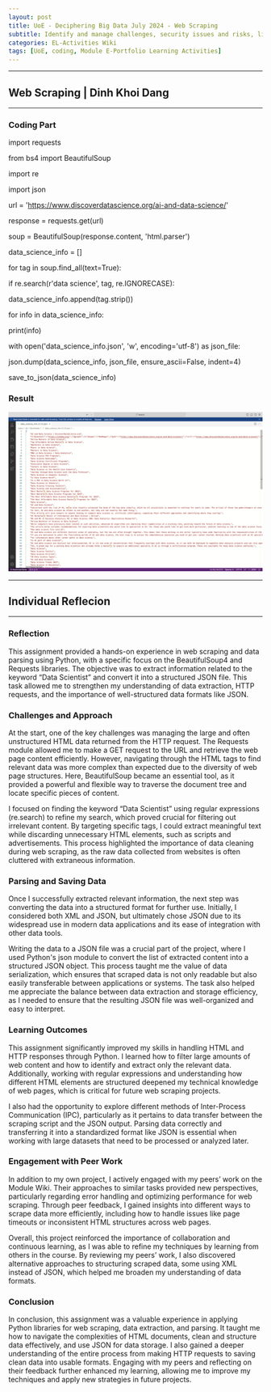 ```yaml
---
layout: post
title: UoE - Deciphering Big Data July 2024 - Web Scraping
subtitle: Identify and manage challenges, security issues and risks, limitations, and opportunities in data wrangling. Critically analyse data wrangling problems and determine appropriate methodologies, tools, and techniques (involving preparing, cleaning, exploring, creating, optimising and evaluating big data) to solve them. Systematically develop and implement the skills required to be effective member of a development team in a virtual professional environment, adopting real life perspectives on team roles and organisation.
categories: EL-Activities Wiki
tags: [UoE, coding, Module E-Portfolio Learning Activities]
---
```

---
## Web Scraping | Dinh Khoi Dang
---
### Coding Part

import requests

from bs4 import BeautifulSoup

import re

import json

url = 'https://www.discoverdatascience.org/ai-and-data-science/'

response = requests.get(url)

soup = BeautifulSoup(response.content, 'html.parser')

data_science_info = []

for tag in soup.find_all(text=True):

if re.search(r'data science', tag, re.IGNORECASE):

data_science_info.append(tag.strip())

for info in data_science_info:

print(info)

with open('data_science_info.json', 'w', encoding='utf-8') as json_file:

json.dump(data_science_info, json_file, ensure_ascii=False, indent=4)

save_to_json(data_science_info)

### Result

![image](/assets/images/banners/wiki3.jpg)

---
## Individual Reflecion
---

### Reflection

This assignment provided a hands-on experience in web scraping and data parsing using Python, with a specific focus on the BeautifulSoup4 and Requests libraries. The objective was to extract information related to the keyword “Data Scientist” and convert it into a structured JSON file. This task allowed me to strengthen my understanding of data extraction, HTTP requests, and the importance of well-structured data formats like JSON.

### Challenges and Approach

At the start, one of the key challenges was managing the large and often unstructured HTML data returned from the HTTP request. The Requests module allowed me to make a GET request to the URL and retrieve the web page content efficiently. However, navigating through the HTML tags to find relevant data was more complex than expected due to the diversity of web page structures. Here, BeautifulSoup became an essential tool, as it provided a powerful and flexible way to traverse the document tree and locate specific pieces of content.

I focused on finding the keyword “Data Scientist” using regular expressions (re.search) to refine my search, which proved crucial for filtering out irrelevant content. By targeting specific tags, I could extract meaningful text while discarding unnecessary HTML elements, such as scripts and advertisements. This process highlighted the importance of data cleaning during web scraping, as the raw data collected from websites is often cluttered with extraneous information.

### Parsing and Saving Data

Once I successfully extracted relevant information, the next step was converting the data into a structured format for further use. Initially, I considered both XML and JSON, but ultimately chose JSON due to its widespread use in modern data applications and its ease of integration with other data tools.

Writing the data to a JSON file was a crucial part of the project, where I used Python's json module to convert the list of extracted content into a structured JSON object. This process taught me the value of data serialization, which ensures that scraped data is not only readable but also easily transferable between applications or systems. The task also helped me appreciate the balance between data extraction and storage efficiency, as I needed to ensure that the resulting JSON file was well-organized and easy to interpret.

### Learning Outcomes

This assignment significantly improved my skills in handling HTML and HTTP responses through Python. I learned how to filter large amounts of web content and how to identify and extract only the relevant data. Additionally, working with regular expressions and understanding how different HTML elements are structured deepened my technical knowledge of web pages, which is critical for future web scraping projects.

I also had the opportunity to explore different methods of Inter-Process Communication (IPC), particularly as it pertains to data transfer between the scraping script and the JSON output. Parsing data correctly and transferring it into a standardized format like JSON is essential when working with large datasets that need to be processed or analyzed later.

### Engagement with Peer Work

In addition to my own project, I actively engaged with my peers’ work on the Module Wiki. Their approaches to similar tasks provided new perspectives, particularly regarding error handling and optimizing performance for web scraping. Through peer feedback, I gained insights into different ways to scrape data more efficiently, including how to handle issues like page timeouts or inconsistent HTML structures across web pages.

Overall, this project reinforced the importance of collaboration and continuous learning, as I was able to refine my techniques by learning from others in the course. By reviewing my peers’ work, I also discovered alternative approaches to structuring scraped data, some using XML instead of JSON, which helped me broaden my understanding of data formats.

### Conclusion

In conclusion, this assignment was a valuable experience in applying Python libraries for web scraping, data extraction, and parsing. It taught me how to navigate the complexities of HTML documents, clean and structure data effectively, and use JSON for data storage. I also gained a deeper understanding of the entire process from making HTTP requests to saving clean data into usable formats. Engaging with my peers and reflecting on their feedback further enhanced my learning, allowing me to improve my techniques and apply new strategies in future projects.






